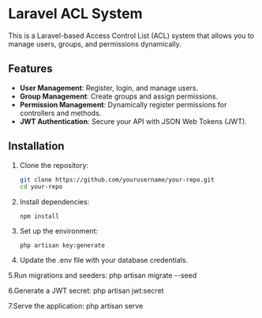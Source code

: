 # Laravel ACL System

This is a Laravel-based Access Control List (ACL) system that allows you to manage users, groups, and permissions dynamically.

## Features
- **User Management**: Register, login, and manage users.
- **Group Management**: Create groups and assign permissions.
- **Permission Management**: Dynamically register permissions for controllers and methods.
- **JWT Authentication**: Secure your API with JSON Web Tokens (JWT).

## Installation

1. Clone the repository:
   ```bash
   git clone https://github.com/yourusername/your-repo.git
   cd your-repo
   
2. Install dependencies:
    ```composer install
    npm install
   
3. Set up the environment:
    ```cp .env.example .env
    php artisan key:generate
   
4. Update the .env file with your database credentials.

5.Run migrations and seeders:
    php artisan migrate --seed
    
6.Generate a JWT secret:
    php artisan jwt:secret

7.Serve the application:
    php artisan serve
